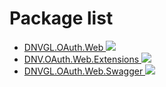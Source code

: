 


# Package list
- [DNVGL.OAuth.Web ![](https://img.shields.io/nuget/v/DNVGL.OAuth.Web)](https://www.nuget.org/packages/DNVGL.OAuth.Web)
- [DNV.OAuth.Web.Extensions ![](https://img.shields.io/nuget/v/DNV.OAuth.Web.Extensions)](https://www.nuget.org/packages/DNV.OAuth.Web.Extensions)
- [DNVGL.OAuth.Web.Swagger ![](https://img.shields.io/nuget/v/DNVGL.OAuth.Web.Swagger)](https://www.nuget.org/packages/DNVGL.OAuth.Web.Swagger)
